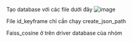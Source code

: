 Tạo database với các file dưới đây
![image](https://github.com/user-attachments/assets/506aff78-4826-4fed-a95b-2b186dadfa3a)


File id_keyframe chỉ cần chạy create_json_path 


Faiss_cosine ở trên driver database của nhóm
